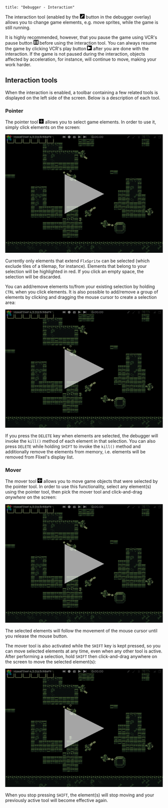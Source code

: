 ```
title: "Debugger - Interaction"
```

The interaction tool (enabled by the ![](../images/02_handbook/debugger/icons/interactive.png) button in the debugger overlay) allows you to change game elements, e.g. move sprites, while the game is still running.

It is highly recommended, however, that you pause the game using VCR's pause button ![](../images/02_handbook/debugger/icons/pause.png) before using the interaction tool. You can always resume the game by clicking VCR's play button ![](../images/02_handbook/debugger/icons/arrowRight.png) after you are done with the interaction. If the game is not paused during the interaction, objects affected by acceleration, for instance, will continue to move, making your work harder.

## Interaction tools

When the interaction is enabled, a toolbar containing a few related tools is displayed on the left side of the screen. Below is a description of each tool.

### Pointer

The pointer tool ![](../images/02_handbook/debugger/icons/cursorCross.png) allows you to select game elements. In order to use it, simply click elements on the screen:

![](../images/02_handbook/debugger/interaction-pointer-simple-select.gif)

Currently only elements that extend `FlxSprite` can be selected (which exclude tiles of a tilemap, for instance). Elements that belong to your selection will be highlighted in red. If you click an empty space, the selection will be discarded.

You can add/remove elements to/from your existing selection by holding `CTRL` when you click elements. It is also possible to add/remove a group of elements by clicking and dragging the mouse cursor to create a selection area:

![](../images/02_handbook/debugger/interaction-pointer-fine-picking.gif)

If you press the `DELETE` key when elements are selected, the debugger will invoke the `kill()` method of each element in that selection. You can also press `DELETE` while holding `SHIFT` to invoke the `kill()` method and additionally remove the elements from memory, i.e. elements will be removed from Flixel's display list.

### Mover

The mover tool ![](../images/02_handbook/debugger/icons/mover.png) allows you to move game objects that were selected by the pointer tool. In order to use this functionality, select any element(s) using the pointer tool, then pick the mover tool and click-and-drag *anywhere* on the screen:

![](../images/02_handbook/debugger/interaction-mover.gif)

The selected elements will follow the movement of the mouse cursor until you release the mouse button.

The mover tool is also activated while the `SHIFT` key is kept pressed, so you can move selected elements at any time, even when any other tool is active. After performing a selection, hold `SHIFT` then click-and-drag anywhere on the screen to move the selected element(s):

![](../images/02_handbook/debugger/interaction-mover-shortcut.gif)

When you stop pressing `SHIFT`, the element(s) will stop moving and your previously active tool will become effective again.
